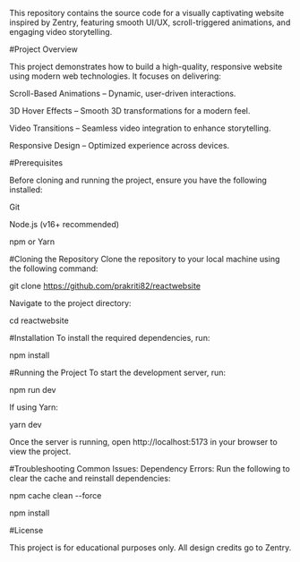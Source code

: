 This repository contains the source code for a visually captivating website inspired by Zentry, featuring smooth UI/UX, scroll-triggered animations, and engaging video storytelling.

<a name="overview"></a> #Project Overview


This project demonstrates how to build a high-quality, responsive website using modern web technologies. It focuses on delivering:



Scroll-Based Animations – Dynamic, user-driven interactions.

3D Hover Effects – Smooth 3D transformations for a modern feel.

Video Transitions – Seamless video integration to enhance storytelling.

Responsive Design – Optimized experience across devices.



<a name="prerequisites"></a> #Prerequisites


Before cloning and running the project, ensure you have the following installed:

Git

Node.js (v16+ recommended)

npm or Yarn




<a name="cloning"></a> #Cloning the Repository
Clone the repository to your local machine using the following command:


git clone https://github.com/prakriti82/reactwebsite

Navigate to the project directory:


cd reactwebsite

<a name="installation"></a> #Installation
To install the required dependencies, run:


npm install 


 <a name="running"></a> #Running the Project
To start the development server, run:


npm run dev

If using Yarn:


yarn dev
<br>


Once the server is running, open http://localhost:5173 in your browser to view the project.

<a name="troubleshooting"></a> #Troubleshooting
Common Issues:
Dependency Errors:
Run the following to clear the cache and reinstall dependencies:

npm cache clean --force


npm install



<a name="license"></a> #License


This project is for educational purposes only. All design credits go to Zentry.





